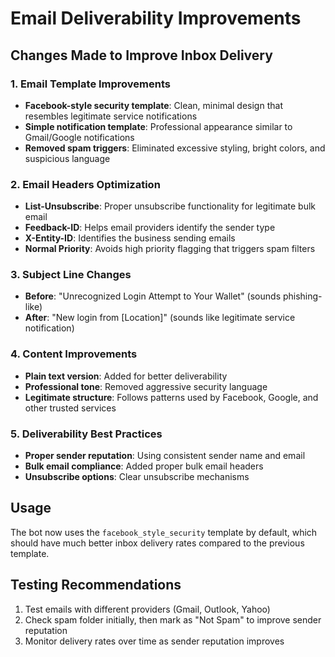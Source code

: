 # Email Deliverability Improvements

## Changes Made to Improve Inbox Delivery

### 1. Email Template Improvements
- **Facebook-style security template**: Clean, minimal design that resembles legitimate service notifications
- **Simple notification template**: Professional appearance similar to Gmail/Google notifications
- **Removed spam triggers**: Eliminated excessive styling, bright colors, and suspicious language

### 2. Email Headers Optimization
- **List-Unsubscribe**: Proper unsubscribe functionality for legitimate bulk email
- **Feedback-ID**: Helps email providers identify the sender type
- **X-Entity-ID**: Identifies the business sending emails
- **Normal Priority**: Avoids high priority flagging that triggers spam filters

### 3. Subject Line Changes
- **Before**: "Unrecognized Login Attempt to Your Wallet" (sounds phishing-like)
- **After**: "New login from [Location]" (sounds like legitimate service notification)

### 4. Content Improvements
- **Plain text version**: Added for better deliverability
- **Professional tone**: Removed aggressive security language
- **Legitimate structure**: Follows patterns used by Facebook, Google, and other trusted services

### 5. Deliverability Best Practices
- **Proper sender reputation**: Using consistent sender name and email
- **Bulk email compliance**: Added proper bulk email headers
- **Unsubscribe options**: Clear unsubscribe mechanisms

## Usage
The bot now uses the `facebook_style_security` template by default, which should have much better inbox delivery rates compared to the previous template.

## Testing Recommendations
1. Test emails with different providers (Gmail, Outlook, Yahoo)
2. Check spam folder initially, then mark as "Not Spam" to improve sender reputation
3. Monitor delivery rates over time as sender reputation improves